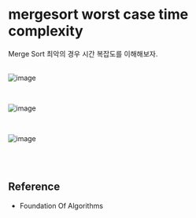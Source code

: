 # mergesort worst case time complexity
Merge Sort 최악의 경우 시간 복잡도를 이해해보자. <Br> <br>


![image](https://img1.daumcdn.net/thumb/R1280x0/?scode=mtistory2&fname=https%3A%2F%2Fblog.kakaocdn.net%2Fdn%2FbWet3d%2FbtsbAsMIAjl%2FFJRPiZqWVxE0hucHczq7hK%2Fimg.jpg)

<br>

![image](https://img1.daumcdn.net/thumb/R1280x0/?scode=mtistory2&fname=https%3A%2F%2Fblog.kakaocdn.net%2Fdn%2FcX1y1f%2FbtsbBXZlCKB%2FzgOk8RFbKKrTYvYOy723X0%2Fimg.jpg)

<br>

![image](https://img1.daumcdn.net/thumb/R1280x0/?scode=mtistory2&fname=https%3A%2F%2Fblog.kakaocdn.net%2Fdn%2FbqDdh8%2FbtsbBUO54D8%2FYnBB4si0Z8B7SytKUjLT11%2Fimg.jpg)

<br>
<br>
  
## Reference
- Foundation Of Algorithms <Richard Neapolitan>

